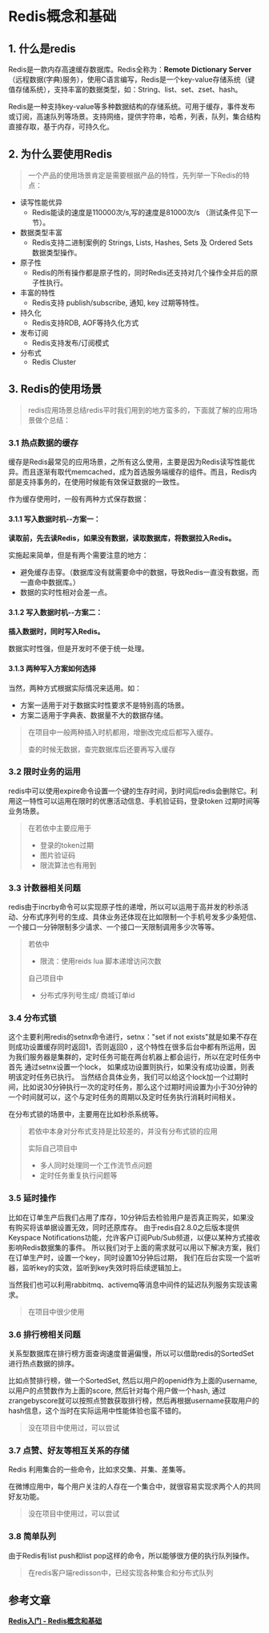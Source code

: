 # Redis概念和基础

## 1. 什么是redis

Redis是一款内存高速缓存数据库。Redis全称为：**Remote Dictionary Server**（远程数据(字典)服务），使用C语言编写，Redis是一个key-value存储系统（键值存储系统），支持丰富的数据类型，如：String、list、set、zset、hash。

Redis是一种支持key-value等多种数据结构的存储系统。可用于缓存，事件发布或订阅，高速队列等场景。支持网络，提供字符串，哈希，列表，队列，集合结构直接存取，基于内存，可持久化。

## 2. 为什么要使用Redis

> 一个产品的使用场景肯定是需要根据产品的特性，先列举一下Redis的特点：

- 读写性能优异
  - Redis能读的速度是110000次/s,写的速度是81000次/s （测试条件见下一节）。
- 数据类型丰富
  - Redis支持二进制案例的 Strings, Lists, Hashes, Sets 及 Ordered Sets 数据类型操作。
- 原子性
  - Redis的所有操作都是原子性的，同时Redis还支持对几个操作全并后的原子性执行。
- 丰富的特性
  - Redis支持 publish/subscribe, 通知, key 过期等特性。
- 持久化
  - Redis支持RDB, AOF等持久化方式
- 发布订阅
  - Redis支持发布/订阅模式
- 分布式
  - Redis Cluster

## 3. Redis的使用场景

> redis应用场景总结redis平时我们用到的地方蛮多的，下面就了解的应用场景做个总结：

### 3.1 热点数据的缓存

缓存是Redis最常见的应用场景，之所有这么使用，主要是因为Redis读写性能优异。而且逐渐有取代memcached，成为首选服务端缓存的组件。而且，Redis内部是支持事务的，在使用时候能有效保证数据的一致性。

作为缓存使用时，一般有两种方式保存数据：

#### 3.1.1 写入数据时机--方案一：

**读取前，先去读Redis，如果没有数据，读取数据库，将数据拉入Redis。**

实施起来简单，但是有两个需要注意的地方：

- 避免缓存击穿。（数据库没有就需要命中的数据，导致Redis一直没有数据，而一直命中数据库。）
- 数据的实时性相对会差一点。

#### 3.1.2 写入数据时机--方案二：

**插入数据时，同时写入Redis。**

数据实时性强，但是开发时不便于统一处理。

#### 3.1.3 两种写入方案如何选择

当然，两种方式根据实际情况来适用。如：

- 方案一适用于对于数据实时性要求不是特别高的场景。
- 方案二适用于字典表、数据量不大的数据存储。

>在项目中一般两种插入时机都用，增删改完成后都写入缓存。
>
>查的时候无数据，查完数据库后还要再写入缓存

### 3.2 限时业务的运用

redis中可以使用expire命令设置一个键的生存时间，到时间后redis会删除它。利用这一特性可以运用在限时的优惠活动信息、手机验证码，登录token 过期时间等业务场景。

>在若依中主要应用于
>
>- 登录的token过期
>- 图片验证码
>- 限流算法也有用到

### 3.3 计数器相关问题

redis由于incrby命令可以实现原子性的递增，所以可以运用于高并发的秒杀活动、分布式序列号的生成、具体业务还体现在比如限制一个手机号发多少条短信、一个接口一分钟限制多少请求、一个接口一天限制调用多少次等等。

>若依中
>
>- 限流：使用reids lua 脚本递增访问次数
>
>自己项目中
>
>- 分布式序列号生成/ 商城订单id

### 3.4 分布式锁

这个主要利用redis的setnx命令进行，setnx："set if not exists"就是如果不存在则成功设置缓存同时返回1，否则返回0 ，这个特性在很多后台中都有所运用，因为我们服务器是集群的，定时任务可能在两台机器上都会运行，所以在定时任务中首先 通过setnx设置一个lock， 如果成功设置则执行，如果没有成功设置，则表明该定时任务已执行。 当然结合具体业务，我们可以给这个lock加一个过期时间，比如说30分钟执行一次的定时任务，那么这个过期时间设置为小于30分钟的一个时间就可以，这个与定时任务的周期以及定时任务执行消耗时间相关。

在分布式锁的场景中，主要用在比如秒杀系统等。

>若依中本身对分布式支持是比较差的，并没有分布式锁的应用
>
>实际自己项目中
>
>- 多人同时处理同一个工作流节点问题
>- 定时任务重复执行问题等

### 3.5 延时操作

比如在订单生产后我们占用了库存，10分钟后去检验用户是否真正购买，如果没有购买将该单据设置无效，同时还原库存。 由于redis自2.8.0之后版本提供Keyspace Notifications功能，允许客户订阅Pub/Sub频道，以便以某种方式接收影响Redis数据集的事件。 所以我们对于上面的需求就可以用以下解决方案，我们在订单生产时，设置一个key，同时设置10分钟后过期， 我们在后台实现一个监听器，监听key的实效，监听到key失效时将后续逻辑加上。

当然我们也可以利用rabbitmq、activemq等消息中间件的延迟队列服务实现该需求。

>在项目中很少使用

### 3.6 排行榜相关问题

关系型数据库在排行榜方面查询速度普遍偏慢，所以可以借助redis的SortedSet进行热点数据的排序。

比如点赞排行榜，做一个SortedSet, 然后以用户的openid作为上面的username, 以用户的点赞数作为上面的score, 然后针对每个用户做一个hash, 通过zrangebyscore就可以按照点赞数获取排行榜，然后再根据username获取用户的hash信息，这个当时在实际运用中性能体验也蛮不错的。

>没在项目中使用过，可以尝试

### 3.7 点赞、好友等相互关系的存储

Redis 利用集合的一些命令，比如求交集、并集、差集等。

在微博应用中，每个用户关注的人存在一个集合中，就很容易实现求两个人的共同好友功能。

>没在项目中使用过，可以尝试

### 3.8 简单队列

由于Redis有list push和list pop这样的命令，所以能够很方便的执行队列操作。

>在redis客户端redisson中，已经实现各种集合和分布式队列

## 参考文章

[**Redis入门 - Redis概念和基础**](https://pdai.tech/md/db/nosql-redis/db-redis-introduce.html)